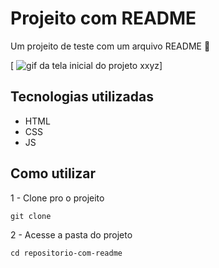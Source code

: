 # Projeito com README   
Um projeito de teste com um arquivo README 🚀

[ <img src=".tela.gif" alt="gif da tela inicial do projeto xxyz">]

## Tecnologias utilizadas
- HTML
- CSS
- JS

## Como utilizar

1 - Clone pro o projeito
```
git clone
```

2 - Acesse a pasta do projeto
```
cd repositorio-com-readme
```


